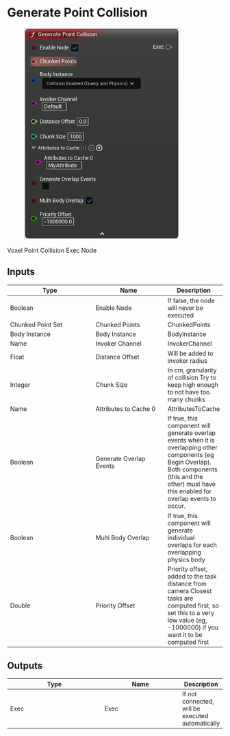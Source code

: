 # Generate Point Collision

<div align="left" data-full-width="false">

<figure><img src="Generate_Point_Collision.png" alt=""><figcaption></figcaption></figure>

</div>

Voxel Point Collision Exec Node

## Inputs

<table>
<thead><tr><th width="250">Type</th><th width="200">Name</th><th>Description</th></tr></thead>
<tbody>
<tr><td>Boolean</td><td>Enable Node</td><td>If false, the node will never be executed</td></tr>
<tr><td>Chunked Point Set</td><td>Chunked Points</td><td>ChunkedPoints</td></tr>
<tr><td>Body Instance</td><td>Body Instance</td><td>BodyInstance</td></tr>
<tr><td>Name</td><td>Invoker Channel</td><td>InvokerChannel</td></tr>
<tr><td>Float</td><td>Distance Offset</td><td>Will be added to invoker radius</td></tr>
<tr><td>Integer</td><td>Chunk Size</td><td>In cm, granularity of collision
Try to keep high enough to not have too many chunks</td></tr>
<tr><td>Name</td><td>Attributes to Cache 0</td><td>AttributesToCache</td></tr>
<tr><td>Boolean</td><td>Generate Overlap Events</td><td>If true, this component will generate overlap events when it is overlapping other components (eg Begin Overlap).
Both components (this and the other) must have this enabled for overlap events to occur.</td></tr>
<tr><td>Boolean</td><td>Multi Body Overlap</td><td>If true, this component will generate individual overlaps for each overlapping physics body</td></tr>
<tr><td>Double</td><td>Priority Offset</td><td>Priority offset, added to the task distance from camera
Closest tasks are computed first, so set this to a very low value (eg, -1000000) if you want it to be computed first</td></tr>
</tbody>
</table>

## Outputs

<table>
<thead><tr><th width="250">Type</th><th width="200">Name</th><th>Description</th></tr></thead>
<tbody>
<tr><td>Exec</td><td>Exec</td><td>If not connected, will be executed automatically</td></tr>
</tbody>
</table>